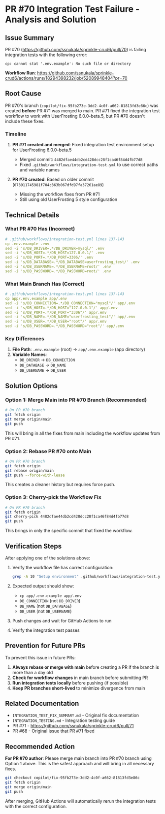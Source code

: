 # PR #70 Integration Test Failure - Analysis and Solution

## Issue Summary

PR #70 (https://github.com/ssnukala/sprinkle-crud6/pull/70) is failing integration tests with the following error:

```
cp: cannot stat '.env.example': No such file or directory
```

**Workflow Run**: https://github.com/ssnukala/sprinkle-crud6/actions/runs/18294398232/job/52089948404?pr=70

## Root Cause

PR #70's branch (`copilot/fix-95fb273e-3dd2-4c0f-a662-81813fd3e86c`) was created **before** PR #71 was merged to main. PR #71 fixed the integration test workflow to work with UserFrosting 6.0.0-beta.5, but PR #70 doesn't include these fixes.

### Timeline

1. **PR #71 created and merged**: Fixed integration test environment setup for UserFrosting 6.0.0-beta.5
   - Merged commit: `4482dfae44db2cd428dcc28f1ca46f84d4fb77d8`
   - Fixed `.github/workflows/integration-test.yml` to use correct paths and variable names
   
2. **PR #70 created**: Based on older commit (`073911745981f704c363b067dfd97fa37261ae89`)
   - Missing the workflow fixes from PR #71
   - Still using old UserFrosting 5 style configuration

## Technical Details

### What PR #70 Has (Incorrect)

```yaml
# .github/workflows/integration-test.yml lines 137-143
cp .env.example .env
sed -i 's/DB_DRIVER=.*/DB_DRIVER=mysql/' .env
sed -i 's/DB_HOST=.*/DB_HOST=127.0.0.1/' .env
sed -i 's/DB_PORT=.*/DB_PORT=3306/' .env
sed -i 's/DB_DATABASE=.*/DB_DATABASE=userfrosting_test/' .env
sed -i 's/DB_USERNAME=.*/DB_USERNAME=root/' .env
sed -i 's/DB_PASSWORD=.*/DB_PASSWORD=root/' .env
```

### What Main Branch Has (Correct)

```yaml
# .github/workflows/integration-test.yml lines 137-143
cp app/.env.example app/.env
sed -i 's/DB_CONNECTION=.*/DB_CONNECTION="mysql"/' app/.env
sed -i 's/DB_HOST=.*/DB_HOST="127.0.0.1"/' app/.env
sed -i 's/DB_PORT=.*/DB_PORT="3306"/' app/.env
sed -i 's/DB_NAME=.*/DB_NAME="userfrosting_test"/' app/.env
sed -i 's/DB_USER=.*/DB_USER="root"/' app/.env
sed -i 's/DB_PASSWORD=.*/DB_PASSWORD="root"/' app/.env
```

### Key Differences

1. **File Path**: `.env.example` (root) → `app/.env.example` (app directory)
2. **Variable Names**: 
   - `DB_DRIVER` → `DB_CONNECTION`
   - `DB_DATABASE` → `DB_NAME`
   - `DB_USERNAME` → `DB_USER`

## Solution Options

### Option 1: Merge Main into PR #70 Branch (Recommended)

```bash
# On PR #70 branch
git fetch origin
git merge origin/main
git push
```

This will bring in all the fixes from main including the workflow updates from PR #71.

### Option 2: Rebase PR #70 onto Main

```bash
# On PR #70 branch
git fetch origin
git rebase origin/main
git push --force-with-lease
```

This creates a cleaner history but requires force push.

### Option 3: Cherry-pick the Workflow Fix

```bash
# On PR #70 branch
git fetch origin
git cherry-pick 4482dfae44db2cd428dcc28f1ca46f84d4fb77d8
git push
```

This brings in only the specific commit that fixed the workflow.

## Verification Steps

After applying one of the solutions above:

1. Verify the workflow file has correct configuration:
   ```bash
   grep -A 10 "Setup environment" .github/workflows/integration-test.yml
   ```
   
2. Expected output should show:
   - `cp app/.env.example app/.env`
   - `DB_CONNECTION` (not `DB_DRIVER`)
   - `DB_NAME` (not `DB_DATABASE`)
   - `DB_USER` (not `DB_USERNAME`)

3. Push changes and wait for GitHub Actions to run

4. Verify the integration test passes

## Prevention for Future PRs

To prevent this issue in future PRs:

1. **Always rebase or merge with main** before creating a PR if the branch is more than a day old
2. **Check for workflow changes** in main branch before submitting PR
3. **Run integration tests locally** before pushing (if possible)
4. **Keep PR branches short-lived** to minimize divergence from main

## Related Documentation

- `INTEGRATION_TEST_FIX_SUMMARY.md` - Original fix documentation
- `INTEGRATION_TESTING.md` - Integration testing guide
- PR #71 - https://github.com/ssnukala/sprinkle-crud6/pull/71
- PR #68 - Original issue that PR #71 fixed

## Recommended Action

**For PR #70 author**: Please merge main branch into PR #70 branch using Option 1 above. This is the safest approach and will bring in all necessary fixes.

```bash
git checkout copilot/fix-95fb273e-3dd2-4c0f-a662-81813fd3e86c
git fetch origin
git merge origin/main
git push
```

After merging, GitHub Actions will automatically rerun the integration tests with the correct configuration.
